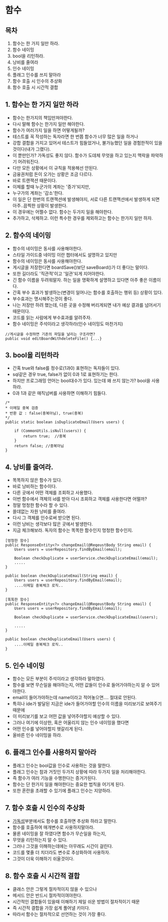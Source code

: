 # 함수

## 목차
1. 함수는 한 가지 일만 하라.
2. 함수 네이밍
3. bool을 리턴하라.
4. 낭비를 줄여라
5. 인수 네이밍
6. 플래그 인수를 쓰지 말아라
7. 함수 호출 시 인수의 추상화
8. 함수 호출 시 시간적 결합 

## 1. 함수는 한 가지 일만 하라
* 함수는 한가지의 책임만져야한다.
* 다시 말해 함수는 한가지 일만 해야한다.
* 함수가 여러가지 일을 하면 어떻게될까?
* 테스트를 꼭 작성하는 독자라면 한 번쯤 함수가 너무 많은 일을 하거나
* 강합 결합을 가지고 있어서 테스트가 힘들었거나, 불가능했던 일을 경험한적이 있을 것이다(내가 그랬다).
* 이 뿐만인가? 가독성도 좋지 않다. 함수가 도데체 무엇을 하고 있는지 맥락을 파악하기 어려워진다.
* 다만 모든 상황에서 이 규칙을 적용해선 안된다.
* 금융권처럼 돈이 오가는 상황은 조금 다르다.
* 바로 트랜잭션 때문이다.
* 이체를 할때 누군가의 계좌는 '증가'되지만,
* 누구가의 계좌는 '감소'한다.
* 이 일은 단 한번의 트랜잭션에 발생해야지, 서로 다른 트랜잭션에서 발생하게 되면 아주..끔찍한 상황이 발생한다.
* 이 경우에는 어쩔수 없다. 함수는 두가지 일을 해야한다.
* 추가하고, 삭제하고. 이런 특수한 경우를 제외하고는 함수는 한가지 일만 하자.

## 2. 함수의 네이밍
* 함수의 네이밍은 동사를 사용해야한다.
* 스타일 가이드중 네이밍 이란 챕터에서도 설명하고 있지만 
* 함수의 네이밍은 동사를 사용해야한다.
* 게시글을 저장한다면 boardSave()보단 saveBoard()가 더 좋다는 말이다.
* 또한 길더라도 '직관적'이고 '일관'되게 지어야한다.
* 긴 함수 이름을 두려워말자. 하는 일을 명확하게 설명하고 있다면 아주 좋은 이름이다.
* 간혹 부수 효과가 발생하는(변경이 일어나는 함수를 호출하는 행위 등) 상황이 있다.
* 부수효과는 명시해주는것이 좋다.
* 나는 저장만 하려 했는데, 다른 곳을 수정해 버리게되면 내가 예상 결과를 넘어서기 때문이다.
* 코드를 읽는 사람에게 부수효과를 알려주자.
* 함수 네이밍은 주석이라고 생각하라(인수 네이밍도 마찬가지)
```
//게시글을 수정하면 기존의 파일을 날리는 구조라면?
public void editBoardWithdeleteFile() {...}
```

## 3. bool을 리턴하라
* 간혹 true와 false를 정수로(1과0) 표현하는 독자들이 있다.
* sql같은 경우 true, false가 없이 0과 1로 표현하기는 한다.
* 하지만 프로그래밍 언어는 bool대수가 있다. 있는데 왜 쓰지 않는가? bool을 사용하라.
* 0과 1과 같은 매직넘버를 사용하면 이해하기 힘들다.
```
/*
* 이메일 중복 검증
* 반환 값 : false(중복아님), true(중복)
*/
public static boolean isDuplicateEmail(Users users) {

    if (CommonUtils.isNull(users)) {
        return true;  //중복
    }
    return false; //중복아님
}
```

## 4. 낭비를 줄여라.
* 똑똑하지 않은 함수가 있다.
* 바로 낭비하는 함수이다.
* 다른 곳에서 어떤 객체를 조회하고 사용했다.
* 이번 함수에서 객체의 id를 받아 다시 조회하고 객체를 사용한다면 어떨까?
* 정말 멍청한 함수라 할 수 있다.
* 쓸데없는 자원 낭비를 줄여라.
* 다시 그 객체를 인수로써 받으면 된다.
* 이런 낭비는 생각보다 많은 곳에서 발생한다.
* 지금 체크해보라. 독자의 함수는 똑똑한 함수인지 멍청한 함수인지.
```
[멍청한 함수]
public ResponseEntity<?> changeEmail(@ReqeustBody String email) {
    Users users = userRepository.findByEmail(email);

    Boolean checkDuplicate = userService.checkDuplicateEmail(email);
    .....
}

public boolean checkDuplicateEmail(String email) {
    Users users = userRepository.findByEmail(email);
    ....이메일 중복체크 로직..
}

[똑똑한 함수]
public ResponseEntity<?> changeEmail(@ReqeustBody String email) {
    Users users = userRepository.findByEmail(email);

    Boolean checkDuplicate = userService.checkDuplicateEmail(users);

    .....
}

public boolean checkDuplicateEmail(Users users) {
    ....이메일 중복체크 로직..
}
```

## 5. 인수 네이밍
* 함수는 모든 부분이 주석이라고 생각하라 말하였다.
* 함수를 보면 무슨일을 해야하는지, 어떤 값들이 인수로 들어가야하는지 알 수 있어야한다.
* email이 들어가야하는데 name이라고 적어놓으면.... 절대로 안된다.
* 특히나 ide가 발달된 지금은 ide가 들어가야할 인수의 이름을 미리보기로 보여주기때문에
* 이 미리보기를 보고 어떤 값을 넣어주야할지 예상할 수 있다.
* 그러나 여기에 이상한, 혹은 어울리지 않는 인수 네이밍을 했다면
* 어떤 인수를 넣어야할지 헷갈리게 된다.
* 올바른 인수 네이밍을 하라.

## 6. 플래그 인수를 사용하지 말아라
* 플래그 인수는 bool값을 인수로 사용하는 것을 말한다.
* 플래그 인수는 참과 거짓인 두가지 상황에 따라 두가지 일을 처리해야한다.
* 즉 함수가 여러 기능을 수행한다는 증거가된다.
* 함수는 단 한가지 일을 해야한다는 중요한 법칙을 어기게 된다.
* 또한 혼란을 초래할 수 있기에 플래그 인수는 지양하라.

## 7. 함수 호출 시 인수의 추상화
* [가독성](https://github.com/liveforone/study/blob/main/%5B%EB%82%98%EB%A7%8C%EC%9D%98%20%EC%8A%A4%ED%83%80%EC%9D%BC%20%EA%B0%80%EC%9D%B4%EB%93%9C%5D/b.%20%EA%B0%80%EB%8F%85%EC%84%B1.md)부분에서도 함수를 호출하면 추상화 하라고 말한다.
* 함수를 호출하여 매개변수로 사용하지말아라.
* 물론 네이밍을 잘 하였다면 함수가 무슨일을 하는지,
* 무엇을 리턴하는지 알 수 있다.
* 그러나 그것을 이해하는데에는 아무래도 시간이 걸린다.
* 코드를 몇줄 더 치더라도 변수로 추상화하여 사용하자.
* 그것이 더욱 이해하기 쉬울것이다.

## 8. 함수 호출 시 시간적 결합 
* 클래스 안은 그렇게 절차적이지 않을 수 있으나
* 메서드 안은 반드시 절차적이여야한다.
* 시간적인 결합들이 있을때 이해하기 제일 쉬운 방법이 절차적이기 때문
* 즉 시간적 결합을 가장 쉽게 풀어낼 키이다.
* 따라서 함수는 절차적으로 선언하는 것이 가장 좋다.
